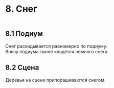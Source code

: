 # 8. Снег
<img crossorigin="anonymous" src="https://drive.lienuc.com/uc?id=1jUrXpDQmrmLM8Hfn9ZBKwlLUmiiNvEtC" alt="" />

## 8.1 Подиум
Снег раскидывается равномерно по подиуму.\
Внизу подиума также кладется немного снега.\
<img crossorigin="anonymous" src="https://drive.lienuc.com/uc?id=14fXKoNX17FytVByfMCvdvR8XQXsgN2Ry" alt="" />
## 8.2 Сцена
Деревья на сцене припорашиваются снегом.\
<img crossorigin="anonymous" src="https://drive.lienuc.com/uc?id=1KEgOxePXN7Mm9xh7dtpRruni9LklDMVG" alt="" />